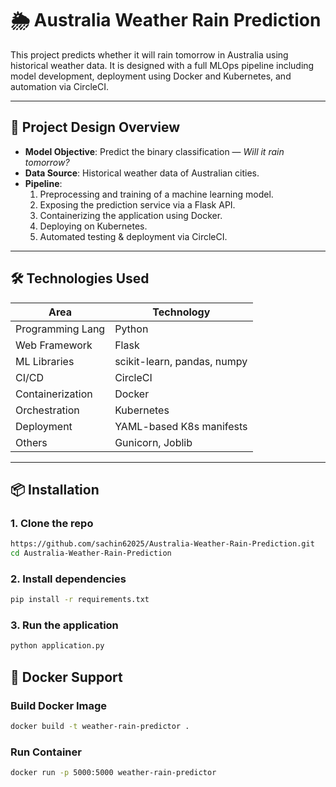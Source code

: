# 🌦️ Australia Weather Rain Prediction

This project predicts whether it will rain tomorrow in Australia using historical weather data. It is designed with a full MLOps pipeline including model development, deployment using Docker and Kubernetes, and automation via CircleCI.

---

## 🧠 Project Design Overview

- **Model Objective**: Predict the binary classification — *Will it rain tomorrow?*
- **Data Source**: Historical weather data of Australian cities.
- **Pipeline**:
  1. Preprocessing and training of a machine learning model.
  2. Exposing the prediction service via a Flask API.
  3. Containerizing the application using Docker.
  4. Deploying on Kubernetes.
  5. Automated testing & deployment via CircleCI.

---

## 🛠️ Technologies Used

| Area             | Technology        |
|------------------|-------------------|
| Programming Lang | Python            |
| Web Framework    | Flask             |
| ML Libraries     | scikit-learn, pandas, numpy |
| CI/CD            | CircleCI          |
| Containerization | Docker            |
| Orchestration    | Kubernetes        |
| Deployment       | YAML-based K8s manifests |
| Others           | Gunicorn, Joblib  |

---

## 📦 Installation

### 1. Clone the repo

```bash
https://github.com/sachin62025/Australia-Weather-Rain-Prediction.git
cd Australia-Weather-Rain-Prediction
```
### 2. Install dependencies
```bash
pip install -r requirements.txt
```
### 3. Run the application
```bash
python application.py
```
## 🐳 Docker Support
### Build Docker Image
```bash
docker build -t weather-rain-predictor .
````
### Run Container
```bash
docker run -p 5000:5000 weather-rain-predictor
```

